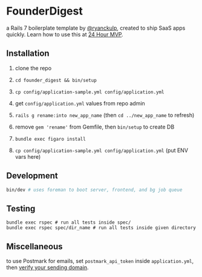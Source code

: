 # FounderDigest
a Rails 7 boilerplate template by [@ryanckulp](https://twitter.com/ryanckulp), created to ship SaaS apps quickly. Learn how to use this at [24 Hour MVP](https://founderhacker.com/24-hour-mvp).


## Installation
1. clone the repo
2. `cd founder_digest && bin/setup`
3. `cp config/application-sample.yml config/application.yml`
3. get `config/application.yml` values from repo admin

3. `rails g rename:into new_app_name` (then `cd ../new_app_name` to refresh)
4. remove `gem 'rename'` from Gemfile, then `bin/setup` to create DB
5. `bundle exec figaro install`
6. `cp config/application-sample.yml config/application.yml` (put ENV vars here)

## Development
```sh
bin/dev # uses foreman to boot server, frontend, and bg job queue
```


## Testing
```
bundle exec rspec # run all tests inside spec/
bundle exec rspec spec/dir_name # run all tests inside given directory
```

## Miscellaneous
to use Postmark for emails, set `postmark_api_token` inside `application.yml`, then [verify your sending domain](https://account.postmarkapp.com/signature_domains/initialize_verification).

